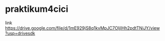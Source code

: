 # praktikum4cici
link https://drive.google.com/file/d/1mE929jS8q1kvMpJC7OIjIHh2pdtTNiJY/view?usp=drivesdk
